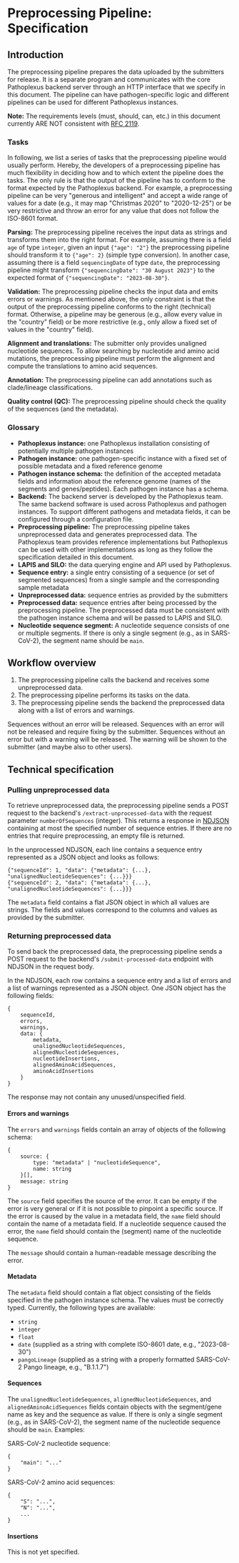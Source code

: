 # Preprocessing Pipeline: Specification

## Introduction

The preprocessing pipeline prepares the data uploaded by the submitters for release. It is a separate program and communicates with the core Pathoplexus backend server through an HTTP interface that we specify in this document. The pipeline can have pathogen-specific logic and different pipelines can be used for different Pathoplexus instances.

**Note:** The requirements levels (must, should, can, etc.) in this document currently ARE NOT consistent with [RFC 2119](https://www.ietf.org/rfc/rfc2119.txt).

### Tasks

In following, we list a series of tasks that the preprocessing pipeline would usually perform. Hereby, the developers of a preprocessing pipeline has much flexibility in deciding how and to which extent the pipeline does the tasks. The only rule is that the output of the pipeline has to conform to the format expected by the Pathoplexus backend. For example, a preprocessing pipeline can be very "generous and intelligent" and accept a wide range of values for a date (e.g., it may map "Christmas 2020" to "2020-12-25") or be very restrictive and throw an error for any value that does not follow the ISO-8601 format.

**Parsing:** The preprocessing pipeline receives the input data as strings and transforms them into the right format. For example, assuming there is a field `age` of type `integer`, given an input `{"age": "2"}` the preprocessing pipeline should transform it to `{"age": 2}` (simple type conversion). In another case, assuming there is a field `sequencingDate` of type `date`, the preprocessing pipeline might transform `{"sequencingDate": "30 August 2023"}` to the expected format of `{"sequencingDate": "2023-08-30"}`.

**Validation:** The preprocessing pipeline checks the input data and emits errors or warnings. As mentioned above, the only constraint is that the output of the preprocessing pipeline conforms to the right (technical) format. Otherwise, a pipeline may be generous (e.g., allow every value in the "country" field) or be more restrictive (e.g., only allow a fixed set of values in the "country" field).

**Alignment and translations:** The submitter only provides unaligned nucleotide sequences. To allow searching by nucleotide and amino acid mutations, the preprocessing pipeline must perform the alignment and compute the translations to amino acid sequences.

**Annotation:** The preprocessing pipeline can add annotations such as clade/lineage classifications.

**Quality control (QC):** The preprocessing pipeline should check the quality of the sequences (and the metadata).

### Glossary

- **Pathoplexus instance:** one Pathoplexus installation consisting of potentially multiple pathogen instances
- **Pathogen instance:** one pathogen-specific instance with a fixed set of possible metadata and a fixed reference genome
- **Pathogen instance schema:** the definition of the accepted metadata fields and information about the reference genome (names of the segments and genes/peptides). Each pathogen instance has a schema.
- **Backend:** The backend server is developed by the Pathoplexus team. The same backend software is used across Pathoplexus and pathogen instances. To support different pathogens and metadata fields, it can be configured through a configuration file.
- **Preprocessing pipeline:** The preprocessing pipeline takes unpreprocessed data and generates preprocessed data. The Pathoplexus team provides reference implementations but Pathoplexus can be used with other implementations as long as they follow the specification detailed in this document.
- **LAPIS and SILO:** the data querying engine and API used by Pathoplexus.
- **Sequence entry:** a single entry consisting of a sequence (or set of segmented sequences) from a single sample and the corresponding sample metadata
- **Unpreprocessed data:** sequence entries as provided by the submitters
- **Preprocessed data:** sequence entries after being processed by the preprocessing pipeline. The preprocessed data must be consistent with the pathogen instance schema and will be passed to LAPIS and SILO.
- **Nucleotide sequence segment:** A nucleotide sequence consists of one or multiple segments. If there is only a single segment (e.g., as in SARS-CoV-2), the segment name should be `main`.

## Workflow overview

1. The preprocessing pipeline calls the backend and receives some unpreprocessed data.
2. The preprocessing pipeline performs its tasks on the data.
3. The preprocessing pipeline sends the backend the preprocessed data along with a list of errors and warnings.

Sequences without an error will be released. Sequences with an error will not be released and require fixing by the submitter. Sequences without an error but with a warning will be released. The warning will be shown to the submitter (and maybe also to other users).

## Technical specification

### Pulling unpreprocessed data

To retrieve unpreprocessed data, the preprocessing pipeline sends a POST request to the backend's `/extract-unprocessed-data` with the request parameter `numberOfSequences` (integer). This returns a response in [NDJSON](http://ndjson.org/) containing at most the specified number of sequence entries. If there are no entries that require preprocessing, an empty file is returned.

In the unprocessed NDJSON, each line contains a sequence entry represented as a JSON object and looks as follows:

```
{"sequenceId": 1, "data": {"metadata": {...}, "unalignedNucleotideSequences": {...}}}
{"sequenceId": 2, "data": {"metadata": {...}, "unalignedNucleotideSequences": {...}}}
```

The `metadata` field contains a flat JSON object in which all values are strings. The fields and values correspond to the columns and values as provided by the submitter.

### Returning preprocessed data

To send back the preprocessed data, the preprocessing pipeline sends a POST request to the backend's `/submit-processed-data` endpoint with NDJSON in the request body.

In the NDJSON, each row contains a sequence entry and a list of errors and a list of warnings represented as a JSON object. One JSON object has the following fields:

```
{
    sequenceId,
    errors,
    warnings,
    data: {
        metadata,
        unalignedNucleotideSequences,
        alignedNucleotideSequences,
        nucleotideInsertions,
        alignedAminoAcidSequences,
        aminoAcidInsertions
    }
}
```

The response may not contain any unused/unspecified field.

#### Errors and warnings

The `errors` and `warnings` fields contain an array of objects of the following schema:

```
{
    source: {
        type: "metadata" | "nucleotideSequence",
        name: string
    }[],
    message: string
}
```

The `source` field specifies the source of the error. It can be empty if the error is very general or if it is not possible to pinpoint a specific source. If the error is caused by the value in a metadata field, the `name` field should contain the name of a metadata field. If a nucleotide sequence caused the error, the `name` field should contain the (segment) name of the nucleotide sequence.

The `message` should contain a human-readable message describing the error.

#### Metadata

The `metadata` field should contain a flat object consisting of the fields specified in the pathogen instance schema. The values must be correctly typed. Currently, the following types are available:

- `string`
- `integer`
- `float`
- `date` (supplied as a string with complete ISO-8601 date, e.g., "2023-08-30")
- `pangoLineage` (supplied as a string with a properly formatted SARS-CoV-2 Pango lineage, e.g., "B.1.1.7")

#### Sequences

The `unalignedNucleotideSequences`, `alignedNucleotideSequences`, and `alignedAminoAcidSequences` fields contain objects with the segment/gene name as key and the sequence as value. If there is only a single segment (e.g., as in SARS-CoV-2), the segment name of the nucleotide sequence should be `main`. Examples:

SARS-CoV-2 nucleotide sequence:

```
{
    "main": "..."
}
```

SARS-CoV-2 amino acid sequences:

```
{
    "S": "...",
    "N": "...",
    ...
}
```

#### Insertions

This is not yet specified.
